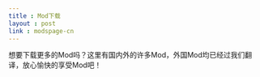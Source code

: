 ```yaml
---
title : Mod下载
layout : post
link : modspage-cn
---
```

想要下载更多的Mod吗？这里有国内外的许多Mod，外国Mod均已经过我们翻译，放心愉快的享受Mod吧！
